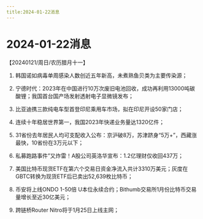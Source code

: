 ```yaml
---
title:2024-01-22消息
---
```

# 2024-01-22消息
【20240121/周日/农历腊月十一】

1. 韩国诺如病毒单周感染人数创近五年新高，未煮熟鱼贝类为主要传染源；

2. 宁德时代：2023年在中国进行10万次废旧电池回收，成功再利用13000吨碳酸锂；我国首台国产场发射透射电子显微镜发布；

3. 比亚迪携三款纯电车型首登印尼乘用车市场，拟在印尼开设50家门店；

4. 连续十年稳居世界第一，我国2023年快递业务量达1320亿件；

5. 31省份去年居民人均可支配收入公布：京沪破8万，苏津跻身“5万+”，西藏涨最快，10省份在3万元以下；

6. 私募跑路事件”又炸雷！A股公司英洛华宣布：1.2亿理财仅收回437万；

7. 美国比特币现货ETF在第六个交易日资金净流入共计3310万美元；灰度在GBTC转换为现货ETF后已卖出52,639枚比特币；

8. 币安将上线ONDO 1-50倍 U本位永续合约；Bithumb交易所1月份比特币交易量增长至近30亿美元；

9. 跨链桥Router Nitro将于1月25日上线主网；